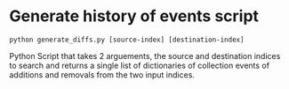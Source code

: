 # Generate history of events script

`python generate_diffs.py [source-index] [destination-index]`

Python Script that takes 2 arguements, the source and destination indices to search and returns a
single list of dictionaries of collection events of additions and removals from the two input indices.